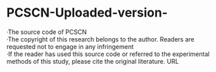 # PCSCN-Uploaded-version-
·The source code of PCSCN\
·The copyright of this research belongs to the author. Readers are requested not to engage in any infringement\
·If the reader has used this source code or referred to the experimental methods of this study, please cite the original literature. URL